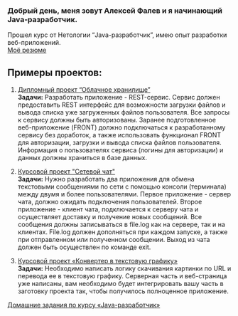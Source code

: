 ### Добрый день, меня зовут Алексей Фалев и я начинающий Java-разработчик.

Прошел курс от Нетологии “Java-разработчик”, имею опыт разработки веб-приложений.<br/>
[Моё резюме](https://docs.google.com/document/d/15DF-rcojeNWf-41DEty85pfZZzra9YhqN0cvD1i0neY/edit?usp=sharing)

## Примеры проектов:

1. [Дипломный проект “Облачное хранилище”](https://github.com/Alekseeyy/Diploma-cloud-storage)<br/>
**Задачи:** Разработать приложение - REST-сервис. Сервис должен предоставить REST интерфейс для возможности загрузки файлов и вывода списка уже загруженных файлов пользователя. Все запросы к сервису должны быть авторизованы. Заранее подготовленное веб-приложение (FRONT) должно подключаться к разработанному сервису без доработок, а также использовать функционал FRONT для авторизации, загрузки и вывода списка файлов пользователя. Информация о пользователях сервиса (логины для авторизации) и данных должны храниться в базе данных.

2. [Курсовой проект "Сетевой чат"](https://github.com/Alekseeyy/Online_chat)<br/>
**Задачи:** Нужно разработать два приложения для обмена текстовыми сообщениями по сети с помощью консоли (терминала) между двумя и более пользователями.
Первое приложение - сервер чата, должно ожидать подключения пользователей.
Второе приложение - клиент чата, подключается к серверу чата и осуществляет доставку и получение новых сообщений.
Все сообщения должны записываться в file.log как на сервере, так и на клиентах. File.log должен дополняться при каждом запуске, а также при отправленном или полученном сообщении. Выход из чата должен быть осуществлен по команде exit.

3. [Курсовой проект «Конвертер в текстовую графику» ](https://github.com/Alekseeyy/Converter_to_text_graphics)<br/>
**Задачи:** Необходимо написать логику скачивания картинки по URL и перевода ее в текстовую графику. Серверная часть и веб-страница уже написаны, вам необходимо будет интегрировать вашу часть в заготовку проекта так, чтобы получилось полноценное приложение.

[Домашние задания по курсу «Java-разработчик»](https://github.com/Alekseeyy/jd-homeworks)
